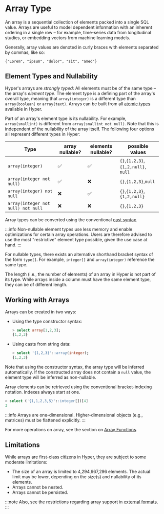# Array Type

An array is a sequential collection of elements packed into a single SQL value.
Arrays are useful to model dependent information with an inherent ordering in a single row – for example, time-series data from longitudinal studies, or embedding vectors from machine learning models. 

Generally, array values are denoted in curly braces with elements separated by commas, like so:

```
{"Lorem", "ipsum", "dolor", "sit", "amed"}
```


## Element Types and Nullability

Hyper's arrays are _strongly typed_:
All elements must be of the same type – the array's _element type_.
The element type is a defining part of the array's overall type, meaning that `array(integer)` is a different type than `array(boolean)` or `array(text)`.
Arrays can be built from all [atomic types](./index.md) available in Hyper.

Part of an array's element type is its nullability. 
For example, `array(smallint)` is different from `array(smallint not null)`.
Note that this is independent of the nullability of the array itself.
The following four options all represent different types in Hyper:

|Type|array nullable?|elements nullable?| possible values|
|---|---|---|---|
|`array(integer)`|✅|✅|`{}`,`{1,2,3}`,`{1,2,null}`, `null`|
|`array(integer not null)`|✅|❌|`{}`,`{1,2,3}`,`null`|
|`array(integer) not null`|❌|✅|`{}`,`{1,2,3}`,`{1,2,null}`|
|`array(integer not null) not null`|❌|❌|`{}`,`{1,2,3}`|

Array types can be converted using the conventional [cast syntax](../scalar_func/conversion.md).

:::info
Non-nullable element types use less memory and enable optimizations for certain array operations. Users are therefore advised to use the most "restrictive" element type possible, given the use case at hand. 
:::

For nullable types, there exists an alternative shorthand bracket syntax of the form `type[]`. For example, `integer[]` and `array(integer)` reference the same type.

The length (i.e., the number of elements) of an array in Hyper is not part of its type.
While arrays inside a column must have the same element type, they can be of different length.

## Working with Arrays

Arrays can be created in two ways:

 - Using the type constructor syntax:
   ```sql
   > select array[1,2,3];
   {1,2,3}
   ```
 - Using casts from string data:
   ```sql
   > select '{1,2,3}'::array(integer);
   {1,2,3}
   ```

Note that using the constructor syntax, the array type will be inferred automatically.
If the constructed array does not contain a `null` value, the element type will be inferred as non-nullable.


Array elements can be retrieved using the conventional bracket-indexing notation. Indexes always start at one.
```sql
> select ('{1,1,2,3,5}'::integer[])[4]
3
```

:::info
Arrays are one-dimensional. Higher-dimensional objects (e.g., matrices) must be flattened explicitly.
:::

For more operations on array, see the section on [Array Functions](../scalar_func/arrays.md).

## Limitations

While arrays are first-class citizens in Hyper, they are subject to some moderate limitations:

- The size of an array is limited to 4,294,967,296 elements. The actual limit may be lower, depending on the size(s) and nullability of its elements.
- Arrays cannot be nested.
- Arrays cannot be persisted.

:::note
Also, see the restrictions regarding array support in [external formats](../external/formats.md).
:::
